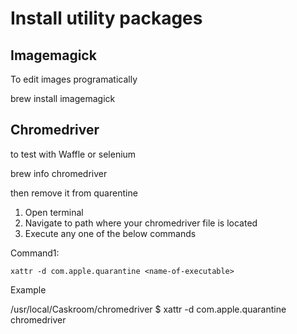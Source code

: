 # Install utility packages


## Imagemagick

To edit images programatically

brew install imagemagick

## Chromedriver

to test with Waffle or selenium

brew info chromedriver

then remove it from quarentine

1. Open terminal
2. Navigate to path where your chromedriver file is located
3. Execute any one of the below commands

Command1: 

`xattr -d com.apple.quarantine <name-of-executable>`

Example

/usr/local/Caskroom/chromedriver 
$ xattr -d com.apple.quarantine chromedriver

